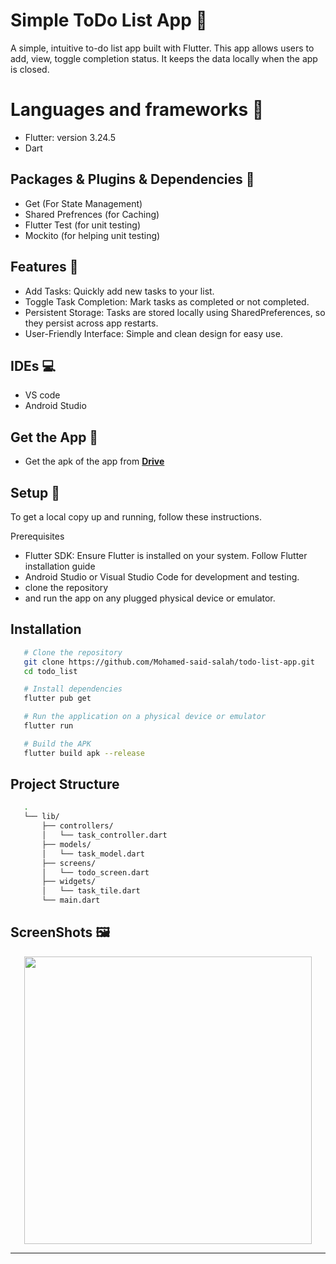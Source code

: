 # Simple ToDo List App 📱
A simple, intuitive to-do list app built with Flutter. This app allows users to add, view, toggle completion status. It keeps the data locally when the app is closed.

# Languages and frameworks 📑
 * Flutter: version 3.24.5
 * Dart
   
## Packages & Plugins & Dependencies 🔎
 * Get (For State Management)
 * Shared Prefrences (for Caching)
 * Flutter Test (for unit testing)
 * Mockito (for helping unit testing)

## Features 🥇
 * Add Tasks: Quickly add new tasks to your list.
 * Toggle Task Completion: Mark tasks as completed or not completed.
 * Persistent Storage: Tasks are stored locally using SharedPreferences, so they persist across app restarts.
 * User-Friendly Interface: Simple and clean design for easy use.

## IDEs 💻
 * VS code
 * Android Studio

## Get the App 📱
 * Get the apk of the app from [**Drive**](https://drive.google.com/file/d/1-esJne1M4qnIHXZZwMDvN_6noo_f6j0t/view?usp=sharing)

## Setup 💽
To get a local copy up and running, follow these instructions.

Prerequisites

 * Flutter SDK: Ensure Flutter is installed on your system. Follow Flutter installation guide
 * Android Studio or Visual Studio Code for development and testing.
 * clone the repository
 * and run the app on any plugged physical device or emulator.

## Installation
   ``` bash 
      # Clone the repository
      git clone https://github.com/Mohamed-said-salah/todo-list-app.git
      cd todo_list
   ```
   ``` bash
      # Install dependencies
      flutter pub get
   ```
   ``` bash
      # Run the application on a physical device or emulator
      flutter run
   ```

   ``` bash
      # Build the APK
      flutter build apk --release
   ```

## Project Structure
   ``` bash
      .
      └── lib/
          ├── controllers/
          │   └── task_controller.dart
          ├── models/
          │   └── task_model.dart
          ├── screens/
          │   └── todo_screen.dart
          ├── widgets/
          │   └── task_tile.dart
          └── main.dart
   ```

## ScreenShots 🖼️
<div align='center'>
  <img height="460px" src="https://github.com/user-attachments/assets/89f9be44-35f0-4418-9354-3ea6870edd97">
<hr/>
</div>
